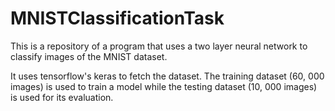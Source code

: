 # MNISTClassificationTask

This is a repository of a program that uses a two layer neural network to classify images of the MNIST dataset.

It uses tensorflow's keras to fetch the dataset. The training dataset (60, 000 images) is used to train a model while the testing dataset (10, 000 images) is used for its evaluation.

